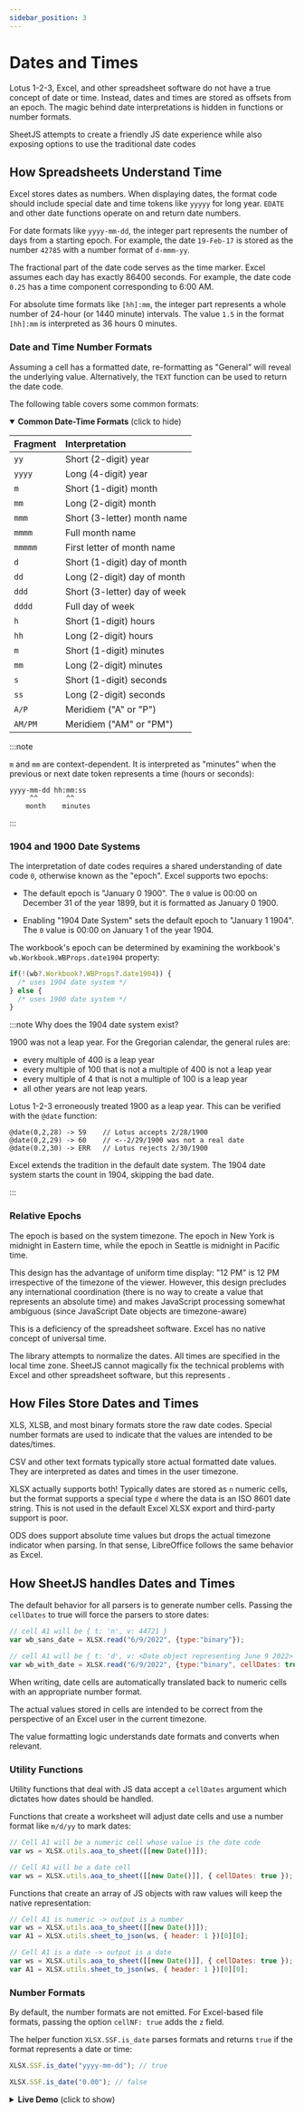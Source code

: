 ```yaml
---
sidebar_position: 3
---
```


# Dates and Times

Lotus 1-2-3, Excel, and other spreadsheet software do not have a true concept
of date or time.  Instead, dates and times are stored as offsets from an epoch.
The magic behind date interpretations is hidden in functions or number formats.

SheetJS attempts to create a friendly JS date experience while also exposing
options to use the traditional date codes


## How Spreadsheets Understand Time

Excel stores dates as numbers.  When displaying dates, the format code should
include special date and time tokens like `yyyyy` for long year. `EDATE` and
other date functions operate on and return date numbers.

For date formats like `yyyy-mm-dd`, the integer part represents the number of
days from a starting epoch.  For example, the date `19-Feb-17` is stored as the
number `42785` with a number format of `d-mmm-yy`.

The fractional part of the date code serves as the time marker.  Excel assumes
each day has exactly 86400 seconds.  For example, the date code `0.25` has a
time component corresponding to 6:00 AM.

For absolute time formats like `[hh]:mm`, the integer part represents a whole
number of 24-hour (or 1440 minute) intervals.  The value `1.5` in the format
`[hh]:mm` is interpreted as 36 hours 0 minutes.

### Date and Time Number Formats

Assuming a cell has a formatted date, re-formatting as "General" will reveal
the underlying value.  Alternatively, the `TEXT` function can be used to return
the date code.

The following table covers some common formats:

<details open><summary><b>Common Date-Time Formats</b> (click to hide)</summary>

| Fragment | Interpretation               |
|:---------|:-----------------------------|
| `yy`     | Short (2-digit) year         |
| `yyyy`   | Long (4-digit) year          |
| `m`      | Short (1-digit) month        |
| `mm`     | Long (2-digit) month         |
| `mmm`    | Short (3-letter) month name  |
| `mmmm`   | Full month name              |
| `mmmmm`  | First letter of month name   |
| `d`      | Short (1-digit) day of month |
| `dd`     | Long (2-digit) day of month  |
| `ddd`    | Short (3-letter) day of week |
| `dddd`   | Full day of week             |
| `h`      | Short (1-digit) hours        |
| `hh`     | Long (2-digit) hours         |
| `m`      | Short (1-digit) minutes      |
| `mm`     | Long (2-digit) minutes       |
| `s`      | Short (1-digit) seconds      |
| `ss`     | Long (2-digit) seconds       |
| `A/P`    | Meridiem ("A" or "P")        |
| `AM/PM`  | Meridiem ("AM" or "PM")      |

:::note

`m` and `mm` are context-dependent.  It is interpreted as "minutes" when the
previous or next date token represents a time (hours or seconds):

```
yyyy-mm-dd hh:mm:ss
     ^^       ^^
    month    minutes
```

:::

</details>

### 1904 and 1900 Date Systems

The interpretation of date codes requires a shared understanding of date code
`0`, otherwise known as the "epoch".  Excel supports two epochs:

- The default epoch is "January 0 1900". The `0` value is 00:00 on December 31
  of the year 1899, but it is formatted as January 0 1900.

- Enabling "1904 Date System" sets the default epoch to "January 1 1904".  The
  `0` value is 00:00 on January 1 of the year 1904.

The workbook's epoch can be determined by examining the workbook's `wb.Workbook.WBProps.date1904` property:

```js
if(!(wb?.Workbook?.WBProps?.date1904)) {
  /* uses 1904 date system */
} else {
  /* uses 1900 date system */
}
```

:::note Why does the 1904 date system exist?

1900 was not a leap year.  For the Gregorian calendar, the general rules are:
- every multiple of 400 is a leap year
- every multiple of 100 that is not a multiple of 400 is not a leap year
- every multiple of 4 that is not a multiple of 100 is a leap year
- all other years are not leap years.

Lotus 1-2-3 erroneously treated 1900 as a leap year. This can be verified with
the `@date` function:

```
@date(0,2,28) -> 59    // Lotus accepts 2/28/1900
@date(0,2,29) -> 60    // <--2/29/1900 was not a real date
@date(0.2,30) -> ERR   // Lotus rejects 2/30/1900
```

Excel extends the tradition in the default date system.  The 1904 date system
starts the count in 1904, skipping the bad date.

:::

### Relative Epochs

The epoch is based on the system timezone.  The epoch in New York is midnight
in Eastern time, while the epoch in Seattle is midnight in Pacific time.

This design has the advantage of uniform time display: "12 PM" is 12 PM
irrespective of the timezone of the viewer.  However, this design precludes any
international coordination (there is no way to create a value that represents
an absolute time) and makes JavaScript processing somewhat ambiguous (since
JavaScript Date objects are timezone-aware)

This is a deficiency of the spreadsheet software. Excel has no native concept
of universal time.

The library attempts to normalize the dates.  All times are specified in the
local time zone.  SheetJS cannot magically fix the technical problems with
Excel and other spreadsheet software, but this represents .


## How Files Store Dates and Times

XLS, XLSB, and most binary formats store the raw date codes.  Special number
formats are used to indicate that the values are intended to be dates/times.

CSV and other text formats typically store actual formatted date values.  They
are interpreted as dates and times in the user timezone.

XLSX actually supports both!  Typically dates are stored as `n` numeric cells,
but the format supports a special type `d` where the data is an ISO 8601 date
string. This is not used in the default Excel XLSX export and third-party
support is poor.

ODS does support absolute time values but drops the actual timezone indicator
when parsing.  In that sense, LibreOffice follows the same behavior as Excel.


## How SheetJS handles Dates and Times

The default behavior for all parsers is to generate number cells.  Passing the
`cellDates` to true will force the parsers to store dates:

```js
// cell A1 will be { t: 'n', v: 44721 }
var wb_sans_date = XLSX.read("6/9/2022", {type:"binary"});

// cell A1 will be { t: 'd', v: <Date object representing June 9 2022> }
var wb_with_date = XLSX.read("6/9/2022", {type:"binary", cellDates: true});
```

When writing, date cells are automatically translated back to numeric cells
with an appropriate number format.

The actual values stored in cells are intended to be correct from the
perspective of an Excel user in the current timezone.

The value formatting logic understands date formats and converts when relevant.

### Utility Functions

Utility functions that deal with JS data accept a `cellDates` argument which
dictates how dates should be handled.

Functions that create a worksheet will adjust date cells and use a number
format like `m/d/yy` to mark dates:

```js
// Cell A1 will be a numeric cell whose value is the date code
var ws = XLSX.utils.aoa_to_sheet([[new Date()]]);

// Cell A1 will be a date cell
var ws = XLSX.utils.aoa_to_sheet([[new Date()]], { cellDates: true });
```

Functions that create an array of JS objects with raw values will keep the
native representation:

```js
// Cell A1 is numeric -> output is a number
var ws = XLSX.utils.aoa_to_sheet([[new Date()]]);
var A1 = XLSX.utils.sheet_to_json(ws, { header: 1 })[0][0];

// Cell A1 is a date -> output is a date
var ws = XLSX.utils.aoa_to_sheet([[new Date()]], { cellDates: true });
var A1 = XLSX.utils.sheet_to_json(ws, { header: 1 })[0][0];
```

### Number Formats

By default, the number formats are not emitted.  For Excel-based file formats,
passing the option `cellNF: true` adds the `z` field.

The helper function `XLSX.SSF.is_date` parses formats and returns `true` if the
format represents a date or time:

```js
XLSX.SSF.is_date("yyyy-mm-dd"); // true

XLSX.SSF.is_date("0.00"); // false
```

<details><summary><b>Live Demo</b> (click to show)</summary>

```jsx live
function SSFIsDate() {
  const [format, setFormat] = React.useState("yyyy-mm-dd");
  const cb = React.useCallback((evt) => {
    setFormat(evt.target.value);
  });
  const is_date = XLSX.SSF.is_date(format);
  return (<>
    <div>Format <b>|{format}|</b> is {is_date ? "" : "not"} a date/time</div>
    <input type="text" onChange={cb}/>
  </>)
}
```

</details>
